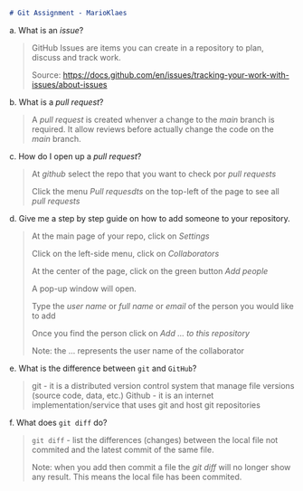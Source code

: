 ```markdown
# Git Assignment - MarioKlaes
```

a. What is an _issue_?

> GitHub Issues are items you can create in a repository to plan, discuss and track work.
> 
> Source: https://docs.github.com/en/issues/tracking-your-work-with-issues/about-issues

b. What is a _pull request_?

> A _pull request_ is created whenver a change to the _main_ branch is required. It allow reviews before actually change the code on the _main_ branch.

c. How do I open up a _pull request_?

> At _github_ select the repo that you want to check por _pull requests_
> 
> Click the menu _Pull requesdts_ on the top-left of the page to see all _pull requests_

d. Give me a step by step guide on how to add someone to your repository.

> At the main page of your repo, click on _Settings_
>
> Click on the left-side menu, click on _Collaborators_
>
> At the center of the page, click on the green button _Add people_
>
> A pop-up window will open.
>
> Type the _user name_ or _full name_ or _email_ of the person you would like to add
>
> Once you find the person click on _Add ... to this repository_
>
> Note: the ... represents the user name of the collaborator

e. What is the difference between `git` and `GitHub`?

> git - it is a distributed version control system that manage file versions (source code, data, etc.)
> Github - it is an internet implementation/service that uses git and host git repositories

f. What does `git diff` do?

> `git diff` - list the differences (changes) between the local file not commited and the latest commit of the same file.
> 
> Note: when you add then commit a file the _git diff_ will no longer show any result. This means the local file has been commited.

